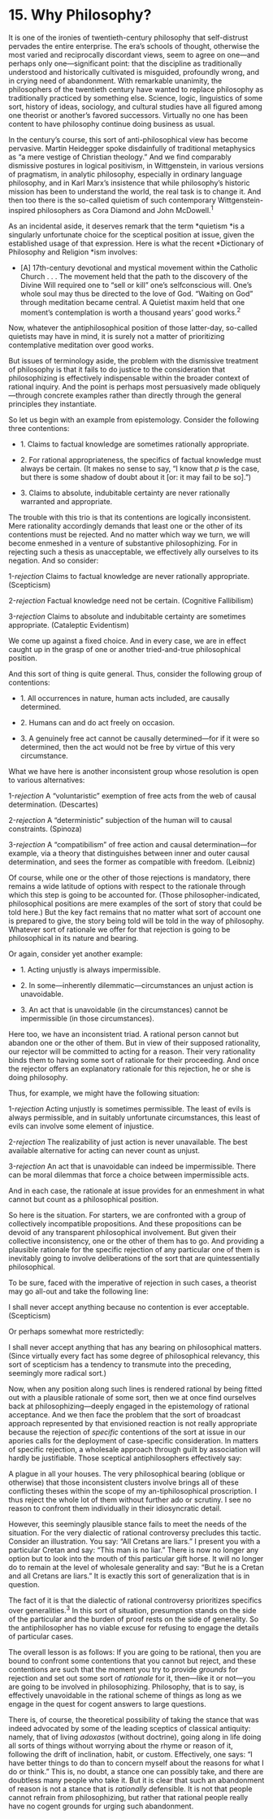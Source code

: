 # 15. Why Philosophy?

It is one of the ironies of twentieth-century philosophy that
self-distrust pervades the entire enterprise. The era’s schools of
thought, otherwise the most varied and reciprocally discordant views,
seem to agree on one—and perhaps only one—significant point: that the
discipline as traditionally understood and historically cultivated is
misguided, profoundly wrong, and in crying need of abandonment. With
remarkable unanimity, the philosophers of the twentieth century have
wanted to replace philosophy as traditionally practiced by something
else. Science, logic, linguistics of some sort, history of ideas,
sociology, and cultural studies have all figured among one theorist or
another’s favored successors. Virtually no one has been content to have
philosophy continue doing business as usual.

In the century’s course, this sort of anti-philosophical view has become
pervasive. Martin Heidegger spoke disdainfully of traditional
metaphysics as “a mere vestige of Christian theology.” And we find
comparably dismissive postures in logical positivism, in Wittgenstein,
in various versions of pragmatism, in analytic philosophy, especially in
ordinary language philosophy, and in Karl Marx’s insistence that while
philosophy’s historic mission has been to understand the world, the real
task is to change it. And then too there is the so-called quietism of
such contemporary Wittgenstein-inspired philosophers as Cora Diamond and
John McDowell.<sup>1</sup>

As an incidental aside, it deserves remark that the term *quietism *is a singularly unfortunate
choice for the sceptical position at issue, given the established usage
of that expression. Here is what the recent *Dictionary of Philosophy and Religion
*ism involves:

-   \[A\] 17th-century devotional and mystical movement within the
    Catholic Church . . . The movement held that the path to the
    discovery of the Divine Will required one to “sell or kill” one’s
    selfconscious will. One’s whole soul may thus be directed to the
    love of God. “Waiting on God” through meditation became central. A
    Quietist maxim held that one moment’s contemplation is worth a
    thousand years’ good works.<sup>2</sup>

Now, whatever the antiphilosophical position of those latter-day,
so-called quietists may have in mind, it is surely not a matter of
prioritizing contemplative meditation over good works.

But issues of terminology aside, the problem with the dismissive
treatment of philosophy is that it fails to do justice to the
consideration that philosophizing is effectively indispensable within
the broader context of rational inquiry. And the point is perhaps most
persuasively made obliquely—through concrete examples rather than
directly through the general principles they instantiate.

So let us begin with an example from epistemology. Consider the
following three contentions:

-   1\. Claims to factual knowledge are sometimes rationally
    appropriate.

-   2\. For rational appropriateness, the specifics of factual knowledge
    must always be certain. (It makes no sense to say, “I know that
    *p* is the case, but there is
    some shadow of doubt about it \[or: it may fail to be so\].”)

-   3\. Claims to absolute, indubitable certainty are never rationally
    warranted and appropriate.

The trouble with this trio is that its contentions are logically
inconsistent. Mere rationality accordingly demands that least one or the
other of its contentions must be rejected. And no matter which way we
turn, we will become enmeshed in a venture of substantive
philosophizing. For in rejecting such a thesis as unacceptable, we
effectively ally ourselves to its negation. And so consider:

1-*rejection* Claims to factual
knowledge are never rationally appropriate. (Scepticism)

2-*rejection* Factual knowledge
need not be certain. (Cognitive Fallibilism)

3-*rejection* Claims to absolute
and indubitable certainty are sometimes appropriate. (Cataleptic
Evidentism)

We come up against a fixed choice. And in every case, we are in effect
caught up in the grasp of one or another tried-and-true philosophical
position.

And this sort of thing is quite general. Thus, consider the following
group of contentions:

-   1\. All occurrences in nature, human acts included, are causally
    determined.

-   2\. Humans can and do act freely on occasion.

-   3\. A genuinely free act cannot be causally determined—for if it
    were so determined, then the act would not be free by virtue of this
    very circumstance.

What we have here is another inconsistent group whose resolution is open
to various alternatives:

1-*rejection* A “voluntaristic”
exemption of free acts from the web of causal determination. (Descartes)

2-*rejection* A “deterministic”
subjection of the human will to causal constraints. (Spinoza)

3-*rejection* A “compatibilism” of
free action and causal determination—for example, via a theory that
distinguishes between inner and outer causal determination, and sees the
former as compatible with freedom. (Leibniz)

Of course, while one or the other of those rejections is mandatory,
there remains a wide latitude of options with respect to the rationale
through which this step is going to be accounted for. (Those
philosopher-indicated, philosophical positions are mere examples of the
sort of story that could be told here.) But the key fact remains that no
matter what sort of account one is prepared to give, the story being
told will be told in the way of philosophy. Whatever sort of rationale
we offer for that rejection is going to be philosophical in its nature
and bearing.

Or again, consider yet another example:

-   1\. Acting unjustly is always impermissible.

-   2\. In some—inherently dilemmatic—circumstances an unjust action is
    unavoidable.

-   3\. An act that is unavoidable (in the circumstances) cannot be
    impermissible (in those circumstances).

Here too, we have an inconsistent triad. A rational person cannot but
abandon one or the other of them. But in view of their supposed
rationality, our rejector will be committed to acting for a reason.
Their very rationality binds them to having some sort of rationale for
their proceeding. And once the rejector offers an explanatory rationale
for this rejection, he or she is doing philosophy.

Thus, for example, we might have the following situation:

1-*rejection* Acting unjustly is
sometimes permissible. The least of evils is always permissible, and in
suitably unfortunate circumstances, this least of evils can involve some
element of injustice.

2-*rejection* The realizability of
just action is never unavailable. The best available alternative for
acting can never count as unjust.

3-*rejection* An act that is
unavoidable can indeed be impermissible. There can be moral dilemmas
that force a choice between impermissible acts.

And in each case, the rationale at issue provides for an enmeshment in
what cannot but count as a philosophical position.

So here is the situation. For starters, we are confronted with a group
of collectively incompatible propositions. And these propositions can be
devoid of any transparent philosophical involvement. But given their
collective inconsistency, one or the other of them has to go. And
providing a plausible rationale for the specific rejection of any
particular one of them is inevitably going to involve deliberations of
the sort that are quintessentially philosophical.

To be sure, faced with the imperative of rejection in such cases, a
theorist may go all-out and take the following line:

I shall never accept anything because no contention is ever acceptable.
(Scepticism)

Or perhaps somewhat more restrictedly:

I shall never accept anything that has any bearing on philosophical
matters. (Since virtually every fact has some degree of philosophical
relevancy, this sort of scepticism has a tendency to transmute into the
preceding, seemingly more radical sort.)

Now, when any position along such lines is rendered rational by being
fitted out with a plausible rationale of some sort, then we at once find
ourselves back at philosophizing—deeply engaged in the epistemology of
rational acceptance. And we then face the problem that the sort of
broadcast approach represented by that envisioned reaction is not really
appropriate because the rejection of *specific* contentions of the sort at
issue in our apories calls for the deployment of case-specific
consideration. In matters of specific rejection, a wholesale approach
through guilt by association will hardly be justifiable. Those sceptical
antiphilosophers effectively say:

A plague in all your houses. The very philosophical bearing (oblique or
otherwise) that those inconsistent clusters involve brings all of these
conflicting theses within the scope of my an-tiphilosophical
proscription. I thus reject the whole lot of them without further ado or
scrutiny. I see no reason to confront them individually in their
idiosyncratic detail.

However, this seemingly plausible stance fails to meet the needs of the
situation. For the very dialectic of rational controversy precludes this
tactic. Consider an illustration. You say: “All Cretans are liars.” I
present you with a particular Cretan and say: “This man is no liar.”
There is now no longer any option but to look into the mouth of this
particular gift horse. It will no longer do to remain at the level of
wholesale generality and say: “But he is a Cretan and all Cretans are
liars.” It is exactly this sort of generalization that is in question.

The fact of it is that the dialectic of rational controversy prioritizes
specifics over generalities.<sup>3</sup> In this sort of situation,
presumption stands on the side of the particular and the burden of proof
rests on the side of generality. So the antiphilosopher has no viable
excuse for refusing to engage the details of particular cases.

The overall lesson is as follows: If you are going to be rational, then
you are bound to confront some contentions that you cannot but reject,
and these contentions are such that the moment you try to provide *grounds* for rejection and set out some
sort of *rationale* for it,
then—like it or not—you are going to be involved in philosophizing.
Philosophy, that is to say, is effectively unavoidable in the rational
scheme of things as long as we engage in the quest for cogent answers to
large questions.

There is, of course, the theoretical possibility of taking the stance
that was indeed advocated by some of the leading sceptics of classical
antiquity: namely, that of living *adoxastos* (without doctrine), going
along in life doing all sorts of things without worrying about the rhyme
or reason of it, following the drift of inclination, habit, or custom.
Effectively, one says: “I have better things to do than to concern
myself about the reasons for what I do or think.” This is, no doubt, a
stance one can possibly take, and there are doubtless many people who
take it. But it is clear that such an abandonment of reason is not a
stance that is *rationally*
defensible. It is not that people cannot refrain from philosophizing,
but rather that rational people really have no cogent grounds for urging
such abandonment.
